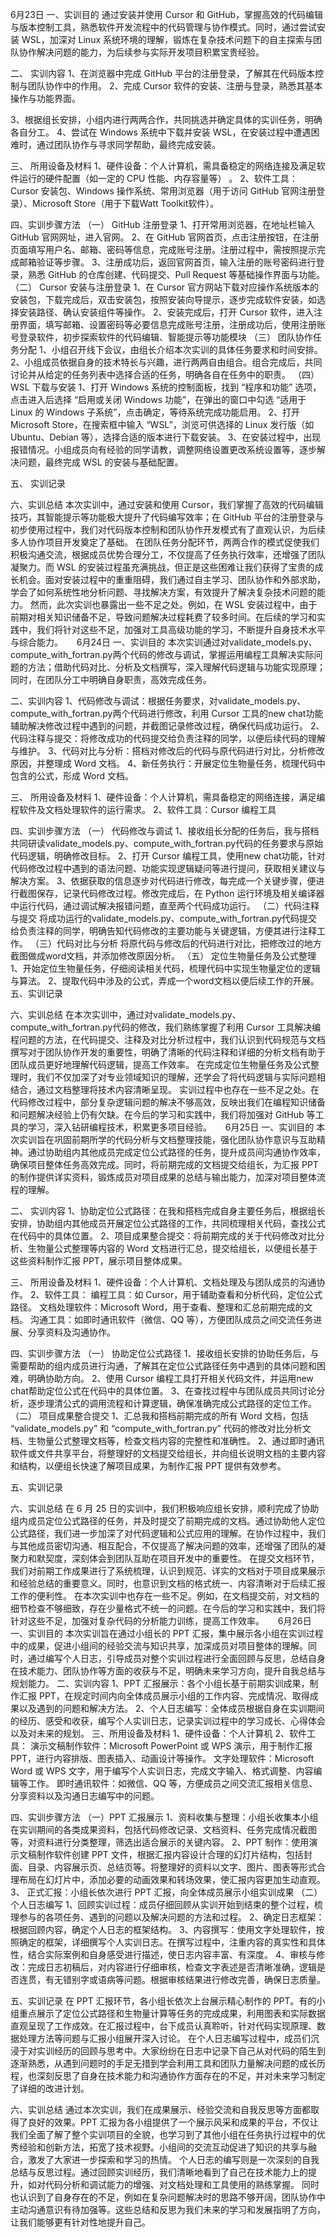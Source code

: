 6月23日
一、实训目的
通过安装并使用 Cursor 和 GitHub，掌握高效的代码编辑与版本控制工具，熟悉软件开发流程中的代码管理与协作模式。同时，通过尝试安装 WSL，加深对 Linux 系统环境的理解，锻炼在复杂技术问题下的自主探索与团队协作解决问题的能力，为后续参与实际开发项目积累宝贵经验。

二、	实训内容
1、在浏览器中完成 GitHub 平台的注册登录，了解其在代码版本控制与团队协作中的作用。
2、完成 Cursor 软件的安装、注册与登录，熟悉其基本操作与功能界面。

3、根据组长安排，小组内进行两两合作，共同挑选并确定具体的实训任务，明确各自分工。
4、尝试在 Windows 系统中下载并安装 WSL，在安装过程中遭遇困难时，通过团队协作与寻求同学帮助，最终完成安装。

三、	所用设备及材料
1、硬件设备：个人计算机，需具备稳定的网络连接及满足软件运行的硬件配置（如一定的 CPU 性能、内存容量等） 。
2、软件工具：Cursor 安装包、Windows 操作系统、常用浏览器（用于访问 GitHub 官网注册登录）、Microsoft Store（用于下载Watt Toolkit软件）。

四、实训步骤方法
（一）	GitHub 注册登录
1、打开常用浏览器，在地址栏输入 GitHub 官网网址，进入官网。
2、在 GitHub 官网首页，点击注册按钮，在注册页面填写用户名、邮箱、密码等信息，完成账号注册。注册过程中，需按照提示完成邮箱验证等步骤。
3、注册成功后，返回官网首页，输入注册的账号密码进行登录，熟悉 GitHub 的仓库创建、代码提交、Pull Request 等基础操作界面与功能。
（二）	Cursor 安装与注册登录
1、在 Cursor 官方网站下载对应操作系统版本的安装包，下载完成后，双击安装包，按照安装向导提示，逐步完成软件安装，如选择安装路径、确认安装组件等操作。
2、安装完成后，打开 Cursor 软件，进入注册界面，填写邮箱、设置密码等必要信息完成账号注册，注册成功后，使用注册账号登录软件，初步探索软件的代码编辑、智能提示等功能模块
（三）	团队协作任务分配
1、小组召开线下会议，由组长介绍本次实训的具体任务要求和时间安排。
2、小组成员依据自身的技术特长与兴趣，进行两两自由组合。组合完成后，共同讨论并从给定的任务列表中选择合适的任务，明确各自在任务中的职责。
（四）	WSL 下载与安装
1、打开 Windows 系统的控制面板，找到 “程序和功能” 选项，点击进入后选择 “启用或关闭 Windows 功能”，在弹出的窗口中勾选 “适用于 Linux 的 Windows 子系统”，点击确定，等待系统完成功能启用。
2、打开 Microsoft Store，在搜索框中输入 “WSL”，浏览可供选择的 Linux 发行版（如 Ubuntu、Debian 等），选择合适的版本进行下载安装。
3、在安装过程中，出现报错情况。小组成员向有经验的同学请教，调整网络设置更改系统设置等，逐步解决问题，最终完成 WSL 的安装与基础配置。

五、	实训记录
   
六、实训总结
本次实训中，通过安装和使用 Cursor，我们掌握了高效的代码编辑技巧，其智能提示等功能极大提升了代码编写效率；在 GitHub 平台的注册登录与初步使用过程中，我们对代码版本控制和团队协作开发模式有了直观认识，为后续多人协作项目开发奠定了基础。
在团队任务分配环节，两两合作的模式促使我们积极沟通交流，根据成员优势合理分工，不仅提高了任务执行效率，还增强了团队凝聚力。而 WSL 的安装过程虽充满挑战，但正是这些困难让我们获得了宝贵的成长机会。面对安装过程中的重重阻碍，我们通过自主学习、团队协作和外部求助，学会了如何系统性地分析问题、寻找解决方案，有效提升了解决复杂技术问题的能力。
然而，此次实训也暴露出一些不足之处。例如，在 WSL 安装过程中，由于前期对相关知识储备不足，导致问题解决过程耗费了较多时间。在后续的学习和实践中，我们将针对这些不足，加强对工具高级功能的学习，不断提升自身技术水平与综合能力。
 
6月24日
一、实训目的
本次实训通过对validate_models.py、compute_with_fortran.py两个代码的修改与调试，掌握运用编程工具解决实际问题的方法；借助代码对比、分析及文档撰写，深入理解代码逻辑与功能实现原理；同时，在团队分工中明确自身职责，高效完成任务。

二、实训内容
1、代码修改与调试：根据任务要求，对validate_models.py、compute_with_fortran.py两个代码进行修改，利用 Cursor 工具的new chat功能辅助解决修改过程中遇到的问题，并截图记录修改过程，确保代码成功运行。
2、代码注释与提交：将修改成功的代码提交给负责注释的同学，以便后续代码的理解与维护。
3、代码对比与分析：搭档对修改后的代码与原代码进行对比，分析修改原因，并整理成 Word 文档。
4、新任务执行：开展定位生物量任务，梳理代码中包含的公式，形成 Word 文档。

三、	所用设备及材料
1、硬件设备：个人计算机，需具备稳定的网络连接，满足编程软件及文档处理软件的运行需求。
2、软件工具：Cursor 编程工具

四、实训步骤方法
（一）	代码修改与调试
1、接收组长分配的任务后，我与搭档共同研读validate_models.py、compute_with_fortran.py代码的任务要求与原始代码逻辑，明确修改目标。
2、打开 Cursor 编程工具，使用new chat功能，针对代码修改过程中遇到的语法问题、功能实现逻辑疑问等进行提问，获取相关建议与解决方案。
3、依据获取的信息逐步对代码进行修改，每完成一个关键步骤，便进行截图保存，记录代码修改过程。修改完成后，在 Python 运行环境及相关编译器中运行代码，通过调试解决报错问题，直至两个代码成功运行。
（二）代码注释与提交
将成功运行的validate_models.py、compute_with_fortran.py代码提交给负责注释的同学，明确告知代码修改的主要功能与关键逻辑，方便其进行注释工作。
（三）代码对比与分析
将原代码与修改后的代码进行对比，把修改过的地方截图做成word文档，并添加修改原因分析。
（五）	定位生物量任务及公式整理
1、开始定位生物量任务，仔细阅读相关代码，梳理代码中实现生物量定位的逻辑与算法。
2、提取代码中涉及的公式，弄成一个word文档以便后续工作的开展。
五、实训记录
  

六、实训总结
在本次实训中，通过对validate_models.py、compute_with_fortran.py代码的修改，我们熟练掌握了利用 Cursor 工具解决编程问题的方法，在代码提交、注释及对比分析过程中，我们认识到代码规范与文档撰写对于团队协作开发的重要性，明确了清晰的代码注释和详细的分析文档有助于团队成员更好地理解代码逻辑，提高工作效率。
在完成定位生物量任务及公式整理时，我们不仅加深了对专业领域知识的理解，还学会了将代码逻辑与实际问题相结合，通过文档整理将技术内容清晰呈现。
实训过程中也存在一些不足之处。在代码修改过程中，部分复杂逻辑问题的解决不够高效，反映出我们在编程知识储备和问题解决经验上仍有欠缺。在今后的学习和实践中，我们将加强对 GitHub 等工具的学习，深入钻研编程技术，积累更多项目经验。
 
6月25日
一、实训目的
本次实训旨在巩固前期所学的代码分析与文档整理技能，强化团队协作意识与互助精神。通过协助组内其他成员完成定位公式路径的任务，提升成员间沟通协作效率，确保项目整体任务高效完成。同时，将前期完成的文档提交给组长，为汇报 PPT 的制作提供详实资料，锻炼成员对项目成果的总结与输出能力，加深对项目整体流程的理解。

二、	实训内容
1、协助定位公式路径：在我和搭档完成自身主要任务后，根据组长安排，协助组内其他成员开展定位公式路径的工作，共同梳理相关代码，查找公式在代码中的具体位置。
2、项目成果整合提交：将前期完成的关于代码修改对比分析、生物量公式整理等内容的 Word 文档进行汇总，提交给组长，以便组长基于这些资料制作汇报 PPT，展示项目整体成果。

三、	所用设备及材料
1、硬件设备：个人计算机、文档处理及与团队成员的沟通协作。
2、软件工具：
编程工具：如 Cursor，用于辅助查看和分析代码，定位公式路径。
文档处理软件：Microsoft Word，用于查看、整理和汇总前期完成的文档。
沟通工具：如即时通讯软件（微信、QQ 等），方便团队成员之间交流任务进展、分享资料及沟通协作。

四、实训步骤方法
（一）	协助定位公式路径
1、接收组长安排的协助任务后，与需要帮助的组内成员进行沟通，了解其在定位公式路径任务中遇到的具体问题和困难，明确协助方向。
2、使用 Cursor 编程工具打开相关代码文件，并运用new chat帮助定位公式在代码中的具体位置。
3、在查找过程中与团队成员共同讨论分析，逐步理清公式的调用流程和计算逻辑，确保准确完成公式路径的定位工作。
（二）	项目成果整合提交
1、汇总我和搭档前期完成的所有 Word 文档，包括 “validate_models.py” 和 “compute_with_fortran.py” 代码的修改对比分析文档、生物量公式整理文档等，检查文档内容的完整性和准确性。
2、通过即时通讯软件或文件共享平台，将整理好的文档提交给组长，并向组长说明文档的主要内容和结构，以便组长快速了解项目成果，为制作汇报 PPT 提供有效参考。

五、实训记录
   

六、实训总结
在 6 月 25 日的实训中，我们积极响应组长安排，顺利完成了协助组内成员定位公式路径的任务，并及时提交了前期完成的文档。通过协助他人定位公式路径，我们进一步加深了对代码逻辑和公式应用的理解。在协作过程中，我们与其他成员密切沟通、相互配合，不仅提高了解决问题的效率，还增强了团队的凝聚力和默契度，深刻体会到团队互助在项目开发中的重要性。
在提交文档环节，我们对前期工作成果进行了系统梳理，认识到规范、详实的文档对于项目成果展示和经验总结的重要意义。同时，也意识到文档的格式统一、内容清晰对于后续汇报工作的便利性。
在本次实训中也存在一些不足。例如，在文档提交前，对文档的细节检查不够细致，存在少量格式不统一的问题。在今后的学习和实践中，我们将针对这些不足，加强对复杂代码的分析能力训练，提高工作效率。
 
6月26日
一、实训目的
本次实训旨在通过小组长的 PPT 汇报，集中展示各小组在实训过程中的成果，促进小组间的经验交流与知识共享，加深成员对项目整体的理解。同时，通过编写个人日志，引导成员对整个实训过程进行全面回顾与反思，总结自身在技术能力、团队协作等方面的收获与不足，明确未来学习方向，提升自我总结与规划能力。
二、实训内容
1、PPT 汇报展示：各个小组长基于前期实训成果，制作汇报 PPT，在规定时间内向全体成员展示小组的工作内容、完成情况、取得成果以及遇到的问题和解决方法。
2、个人日志编写：全体成员根据自身在实训期间的经历、感受和收获，编写个人实训日志，记录实训过程中的学习成长、心得体会以及对未来的规划。
三、所用设备及材料
1、硬件设备：个人计算机
2、软件工具：
演示文稿制作软件：Microsoft PowerPoint 或 WPS 演示，用于制作汇报 PPT，进行内容排版、图表插入、动画设计等操作。
文字处理软件：Microsoft Word 或 WPS 文字，用于编写个人实训日志，完成文字输入、格式调整、内容编辑等工作。
即时通讯软件：如微信、QQ 等，方便成员之间交流汇报相关信息、分享资料以及沟通日志编写中的问题。

四、实训步骤方法
（一）PPT 汇报展示
1、资料收集与整理：小组长收集本小组在实训期间的各类成果资料，包括代码修改记录、文档资料、任务完成情况截图等，对资料进行分类整理，筛选出适合展示的关键内容。
2、PPT 制作：使用演示文稿制作软件创建 PPT 文件，根据汇报内容设计合理的幻灯片结构，包括封面、目录、内容展示页、总结页等。将整理好的资料以文字、图片、图表等形式合理布局在幻灯片中，添加必要的动画效果和转场效果，使汇报内容更加生动直观。
3、	正式汇报：小组长依次进行 PPT 汇报，向全体成员展示小组实训成果
（二）个人日志编写
1、回顾实训过程：成员仔细回顾从实训开始到结束的整个过程，梳理参与的各项任务、遇到的问题以及解决问题的方法和过程。
2、确定日志框架：根据回顾内容，确定个人日志的框架结构。
3、内容撰写：使用文字处理软件，按照确定的框架，详细撰写个人实训日志。在撰写过程中，注重内容的真实性和具体性，结合实际案例和自身感受进行描述，使日志内容丰富、有深度。
4、审核与修改：完成日志初稿后，对内容进行仔细审核，检查文字表述是否清晰准确，逻辑是否连贯，有无错别字或语病等问题。根据审核结果进行修改完善，确保日志质量。

五、实训记录
在 PPT 汇报环节，各小组长依次上台展示精心制作的 PPT。有的小组重点展示了定位公式路径和生物量计算等任务的完成成果，利用图表和实际数据直观呈现了工作成效。在汇报过程中，台下成员认真聆听，针对代码实现原理、数据处理方法等问题与汇报小组展开深入讨论。
在个人日志编写过程中，成员们沉浸于对实训经历的回顾与思考中。大家纷纷在日志中记录下自己从对代码的陌生到逐渐熟悉，从遇到问题时的手足无措到学会利用工具和团队力量解决问题的成长历程，也深刻反思了自身在技术能力和沟通协作方面存在的不足，并对未来学习制定了详细的改进计划。

六、实训总结
通过本次实训，我们在成果展示、经验交流和自我反思等方面都取得了良好的效果。PPT 汇报为各小组提供了一个展示风采和成果的平台，不仅让我们全面了解了整个实训项目的全貌，也学习到了其他小组在任务执行过程中的优秀经验和创新方法，拓宽了技术视野。小组间的交流互动促进了知识的共享与融合，激发了大家进一步探索和学习的热情。
个人日志的编写则是一次深刻的自我总结与反思过程。通过回顾实训经历，我们清晰地看到了自己在技术能力上的提升，如对代码分析和调试能力的增强、对文档处理和工具使用的熟练掌握。
同时也认识到了自身存在的不足，例如在复杂问题解决时的思路不够开阔，团队协作中主动沟通意识有待加强等。这些总结和反思为我们未来的学习和发展指明了方向，让我们能够更有针对性地提升自己。
